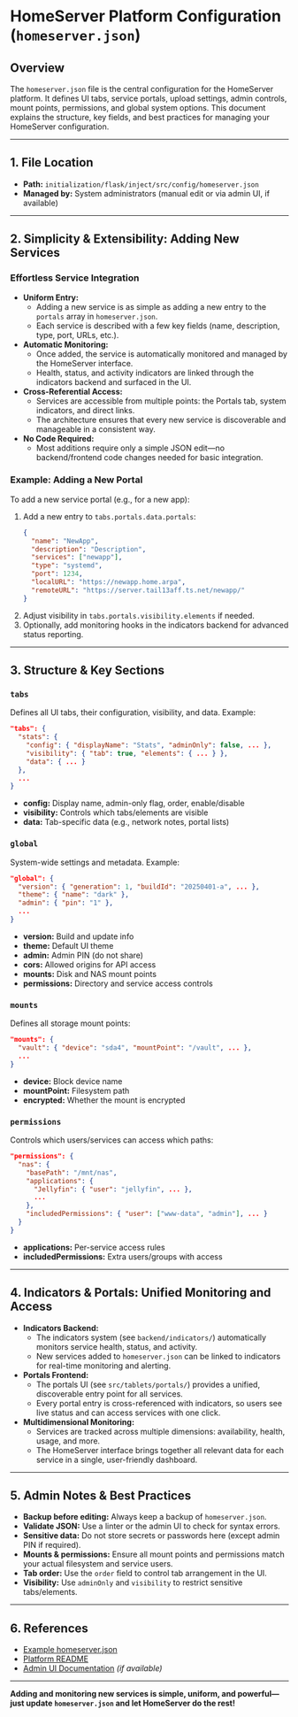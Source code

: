 # HomeServer Platform Configuration (`homeserver.json`)

## Overview

The `homeserver.json` file is the central configuration for the HomeServer platform. It defines UI tabs, service portals, upload settings, admin controls, mount points, permissions, and global system options. This document explains the structure, key fields, and best practices for managing your HomeServer configuration.

---

## 1. File Location

- **Path:** `initialization/flask/inject/src/config/homeserver.json`
- **Managed by:** System administrators (manual edit or via admin UI, if available)

---

## 2. Simplicity & Extensibility: Adding New Services

### Effortless Service Integration
- **Uniform Entry:**
  - Adding a new service is as simple as adding a new entry to the `portals` array in `homeserver.json`.
  - Each service is described with a few key fields (name, description, type, port, URLs, etc.).
- **Automatic Monitoring:**
  - Once added, the service is automatically monitored and managed by the HomeServer interface.
  - Health, status, and activity indicators are linked through the indicators backend and surfaced in the UI.
- **Cross-Referential Access:**
  - Services are accessible from multiple points: the Portals tab, system indicators, and direct links.
  - The architecture ensures that every new service is discoverable and manageable in a consistent way.
- **No Code Required:**
  - Most additions require only a simple JSON edit—no backend/frontend code changes needed for basic integration.

### Example: Adding a New Portal
To add a new service portal (e.g., for a new app):
1. Add a new entry to `tabs.portals.data.portals`:
   ```json
   {
     "name": "NewApp",
     "description": "Description",
     "services": ["newapp"],
     "type": "systemd",
     "port": 1234,
     "localURL": "https://newapp.home.arpa",
     "remoteURL": "https://server.tail13aff.ts.net/newapp/"
   }
   ```
2. Adjust visibility in `tabs.portals.visibility.elements` if needed.
3. Optionally, add monitoring hooks in the indicators backend for advanced status reporting.

---

## 3. Structure & Key Sections

### `tabs`
Defines all UI tabs, their configuration, visibility, and data. Example:
```json
"tabs": {
  "stats": {
    "config": { "displayName": "Stats", "adminOnly": false, ... },
    "visibility": { "tab": true, "elements": { ... } },
    "data": { ... }
  },
  ...
}
```
- **config:** Display name, admin-only flag, order, enable/disable
- **visibility:** Controls which tabs/elements are visible
- **data:** Tab-specific data (e.g., network notes, portal lists)

### `global`
System-wide settings and metadata. Example:
```json
"global": {
  "version": { "generation": 1, "buildId": "20250401-a", ... },
  "theme": { "name": "dark" },
  "admin": { "pin": "1" },
  ...
}
```
- **version:** Build and update info
- **theme:** Default UI theme
- **admin:** Admin PIN (do not share)
- **cors:** Allowed origins for API access
- **mounts:** Disk and NAS mount points
- **permissions:** Directory and service access controls

### `mounts`
Defines all storage mount points:
```json
"mounts": {
  "vault": { "device": "sda4", "mountPoint": "/vault", ... },
  ...
}
```
- **device:** Block device name
- **mountPoint:** Filesystem path
- **encrypted:** Whether the mount is encrypted

### `permissions`
Controls which users/services can access which paths:
```json
"permissions": {
  "nas": {
    "basePath": "/mnt/nas",
    "applications": {
      "Jellyfin": { "user": "jellyfin", ... },
      ...
    },
    "includedPermissions": { "user": ["www-data", "admin"], ... }
  }
}
```
- **applications:** Per-service access rules
- **includedPermissions:** Extra users/groups with access

---

## 4. Indicators & Portals: Unified Monitoring and Access

- **Indicators Backend:**
  - The indicators system (see `backend/indicators/`) automatically monitors service health, status, and activity.
  - New services added to `homeserver.json` can be linked to indicators for real-time monitoring and alerting.
- **Portals Frontend:**
  - The portals UI (see `src/tablets/portals/`) provides a unified, discoverable entry point for all services.
  - Every portal entry is cross-referenced with indicators, so users see live status and can access services with one click.
- **Multidimensional Monitoring:**
  - Services are tracked across multiple dimensions: availability, health, usage, and more.
  - The HomeServer interface brings together all relevant data for each service in a single, user-friendly dashboard.

---

## 5. Admin Notes & Best Practices
- **Backup before editing:** Always keep a backup of `homeserver.json`.
- **Validate JSON:** Use a linter or the admin UI to check for syntax errors.
- **Sensitive data:** Do not store secrets or passwords here (except admin PIN if required).
- **Mounts & permissions:** Ensure all mount points and permissions match your actual filesystem and service users.
- **Tab order:** Use the `order` field to control tab arrangement in the UI.
- **Visibility:** Use `adminOnly` and `visibility` to restrict sensitive tabs/elements.

---

## 6. References
- [Example homeserver.json](https://github.com/yourrepo/homeserver/blob/main/initialization/flask/inject/src/config/homeserver.json)
- [Platform README](../README.md)
- [Admin UI Documentation](admin-ui.md) *(if available)*

---

**Adding and monitoring new services is simple, uniform, and powerful—just update `homeserver.json` and let HomeServer do the rest!** 